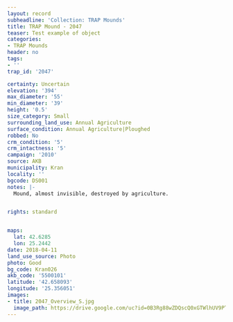 ```yaml
---
layout: record
subheadline: 'Collection: TRAP Mounds'
title: TRAP Mound - 2047
teaser: Test example of object
categories:
- TRAP Mounds
header: no
tags:
- ''
trap_id: '2047'

certainty: Uncertain
elevation: '394'
max_diameter: '55'
min_diameter: '39'
height: '0.5'
size_category: Small
surrounding_land_use: Annual Agriculture
surface_condition: Annual Agriculture|Ploughed
robbed: No
crm_condition: '5'
crm_intactness: '5'
campaign: '2010'
source: AKB
municipality: Kran
locality: ''
bgcode: DS001
notes: |-
  Mound, almost invisible, destroyed by agriculture.


rights: standard


maps:
  lat: 42.6285
  lon: 25.2442
date: 2018-04-11
land_use_source: Photo
photo: Good
bg_code: Kran026
akb_code: '5500101'
latitude: '42.658093'
longitude: '25.356051'
images:
- title: 2047_Overview_S.jpg
  image_path: https://drive.google.com/uc?id=0B3Rg88wZDQscQ0xGTWlhUV9PTHM
---
```

